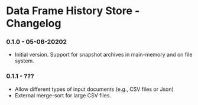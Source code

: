 # Data Frame History Store - Changelog

### 0.1.0 - 05-06-20202

* Initial version. Support for snapshot archives in main-memory and on file system.


### 0.1.1 - ???

* Allow different types of input documents (e.g., CSV files or Json)
* External merge-sort for large CSV files.
